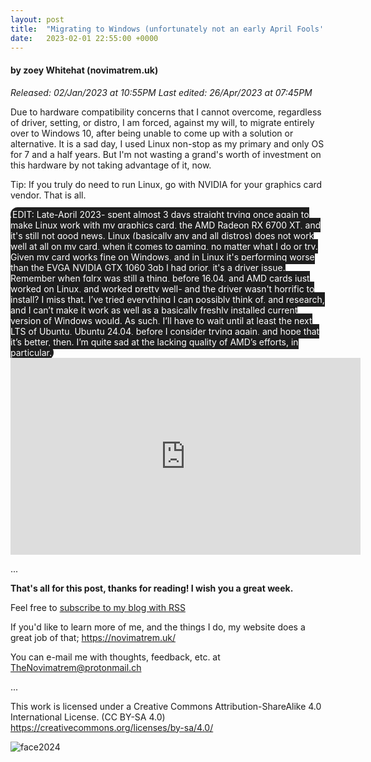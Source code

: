 ```yaml
---
layout: post
title:  "Migrating to Windows (unfortunately not an early April Fools' Joke..)"
date:   2023-02-01 22:55:00 +0000
---
```

#### by zoey Whitehat (novimatrem.uk)
*Released: 02/Jan/2023 at 10:55PM*
*Last edited: 26/Apr/2023 at 07:45PM*

Due to hardware compatibility concerns that I cannot overcome, regardless of driver, setting, or distro, I am forced, against my will, to migrate entirely over to Windows 10, after being unable to come up with a solution or alternative.
It is a sad day, I used Linux non-stop as my primary and only OS for 7 and a half years. But I'm not wasting a grand's worth of investment on this hardware by not taking advantage of it, now.

Tip: If you truly do need to run Linux, go with NVIDIA for your graphics card vendor. That is all.

<span style="background-color:#1e1e1e; color:white; padding:3px; border-radius: 32px; font-weight:400; text-rendering: optimizeLegibility;">
EDIT: Late-April 2023- spent almost 3 days straight trying once again to make Linux work with my graphics card, the AMD Radeon RX 6700 XT, and it's still not good news.
Linux (basically any and all distros) does not work well at all on my card, when it comes to gaming, no matter what I do or try.
Given my card works fine on Windows, and in Linux it's performing worse than the EVGA NVIDIA GTX 1060 3gb I had prior, it's a driver issue.
Remember when fglrx was still a thing, before 16.04, and AMD cards just worked on Linux, and worked pretty well- and the driver wasn't horrific to install? I miss that.
I’ve tried everything I can possibly think of, and research, and I can’t make it work as well as a basically freshly installed current version of Windows would.
As such, I’ll have to wait until at least the next LTS of Ubuntu, Ubuntu 24.04, before I consider trying again, and hope that it’s better, then.
I’m quite sad at the lacking quality of AMD’s efforts, in particular.
</span>


<iframe allowfullscreen="0" width="560" height="315" src="https://www.youtube.com/embed/tlGHkQAFujU?start=0&fs=0" title="YouTube video player" frameborder="0" allow="accelerometer; autoplay; clipboard-write; encrypted-media; gyroscope; picture-in-picture" donotallowfullscreen></iframe>

...

**That's all for this post, thanks for reading! I wish you a great week.**

Feel free to <a href="https://novimatrem.gitlab.io/blog/feed.xml" target="_blank">subscribe to my blog with RSS</a>

If you'd like to learn more of me, and the things I do, my website does a great job of that; <a href="https://novimatrem.uk/" target="_blank">https://novimatrem.uk/</a>

You can e-mail me with thoughts, feedback, etc. at [TheNovimatrem@protonmail.ch](mailto:TheNovimatrem@protonmail.ch)

...

This work is licensed under a Creative Commons Attribution-ShareAlike 4.0 International License. (CC BY-SA 4.0)
<a href="https://creativecommons.org/licenses/by-sa/4.0/" target="_blank">https://creativecommons.org/licenses/by-sa/4.0/</a>

![face2024](https://gitlab.com/Novimatrem/blog/-/raw/master/face2024.png)
